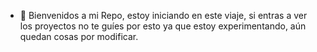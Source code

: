 - 👋 Bienvenidos a mi Repo, estoy iniciando en este viaje, si entras a ver los proyectos no te guíes por esto ya que estoy experimentando, aún quedan cosas por modificar.


